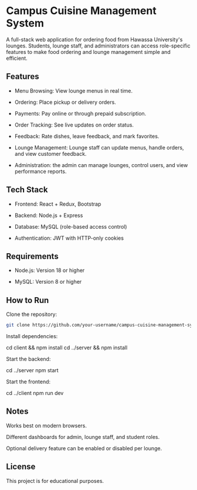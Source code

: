 # Campus Cuisine Management System

A full-stack web application for ordering food from Hawassa University's lounges.
Students, lounge staff, and administrators can access role-specific features to make food ordering and lounge management simple and efficient.

## Features

- Menu Browsing: View lounge menus in real time.

- Ordering: Place pickup or delivery orders.

- Payments: Pay online or through prepaid subscription.

- Order Tracking: See live updates on order status.

- Feedback: Rate dishes, leave feedback, and mark favorites.

- Lounge Management: Lounge staff can update menus, handle orders, and view customer feedback.

- Administration: the admin can manage lounges, control users, and view performance reports.

## Tech Stack

- Frontend: React + Redux, Bootstrap

- Backend: Node.js + Express

- Database: MySQL (role-based access control)

- Authentication: JWT with HTTP-only cookies

## Requirements

- Node.js: Version 18 or higher

- MySQL: Version 8 or higher

## How to Run

Clone the repository:
```bash
git clone https://github.com/your-username/campus-cuisine-management-system.git
```

Install dependencies:

cd client && npm install
cd ../server && npm install


Start the backend:

cd ../server
npm start


Start the frontend:

cd ../client
npm run dev

## Notes

Works best on modern browsers.

Different dashboards for admin, lounge staff, and student roles.

Optional delivery feature can be enabled or disabled per lounge.

## License

This project is for educational purposes.
